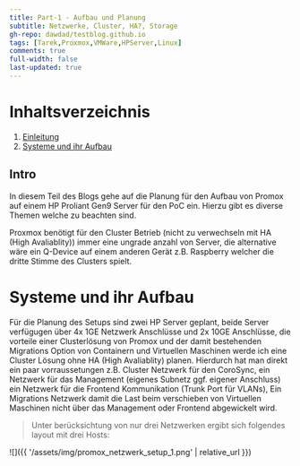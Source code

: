 ```yaml
---
title: Part-1 - Aufbau und Planung
subtitle: Netzwerke, Cluster, HA?, Storage
gh-repo: dawdad/testblog.github.io
tags: [Tarek,Proxmox,VMWare,HPServer,Linux]
comments: true
full-width: false
last-updated: true
---
```


# Inhaltsverzeichnis

1. [Einleitung](#Into)
2. [Systeme und ihr Aufbau](#systeme-und-ihr-aufbau)


## Intro

In diesem Teil des Blogs gehe auf die Planung für den Aufbau von Promox auf einem HP Proliant Gen9 Server für den PoC ein. Hierzu gibt es diverse Themen welche zu beachten sind.

Proxmox benötigt für den Cluster Betrieb (nicht zu verwechseln mit HA (High Avaliablity)) immer eine ungrade anzahl von Server, die alternative wäre ein Q-Device auf einem anderen Gerät z.B. Raspberry welcher die dritte Stimme des Clusters spielt. 

# Systeme und ihr Aufbau

Für die Planung des Setups sind zwei HP Server geplant, beide Server verfügugen über 4x 1GE Netzwerk Anschlüsse und 2x 10GE Anschlüsse, die vorteile einer Clusterlösung von Promox und der damit bestehenden Migrations Option von Containern und Virtuellen Maschinen werde ich eine Cluster Lösung ohne HA (High Avaliablity) planen. Hierdurch hat man direkt ein paar vorraussetungen z.B. Cluster Netzwerk für den CoroSync, ein Netzwerk für das Management (eigenes Subnetz ggf. eigener Anschluss) ein Netzwerk für die Frontend Kommunikation (Trunk Port für VLANs), Ein Migrations Netzwerk damit die Last beim verschieben von Virtuellen Maschinen nicht über das Management oder Frontend abgewickelt wird. 

> Unter berücksichtung von nur drei Netzwerken ergibt sich folgendes layout mit drei Hosts:

![]({{ '/assets/img/promox_netzwerk_setup_1.png' | relative_url }})

